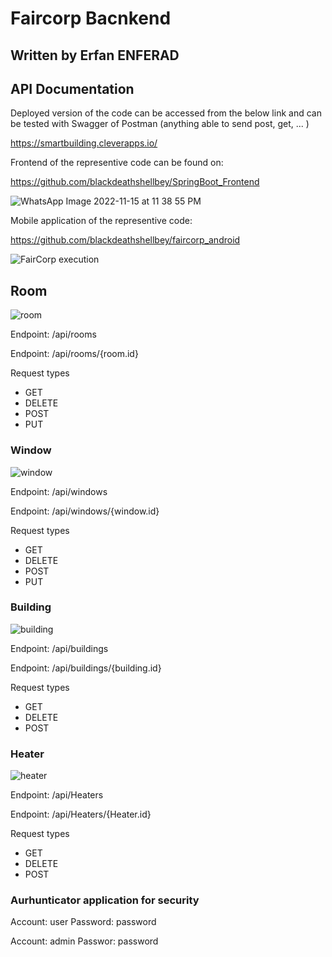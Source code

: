 # Faircorp Bacnkend

## Written by Erfan ENFERAD

## API Documentation

Deployed version of the code can be accessed from the below link and can be tested with Swagger of Postman (anything able to send post, get, ... )

https://smartbuilding.cleverapps.io/

Frontend of the representive code can be found on:

https://github.com/blackdeathshellbey/SpringBoot_Frontend

![WhatsApp Image 2022-11-15 at 11 38 55 PM](https://user-images.githubusercontent.com/17174907/204542205-3257ad1d-3a01-4f41-89dd-f633787f7baa.jpeg)

Mobile application of the representive code:

https://github.com/blackdeathshellbey/faircorp_android

![FairCorp execution](https://user-images.githubusercontent.com/17174907/204542727-4cd52872-1f00-49b3-886f-62305cacd834.png)

## Room

![room](https://user-images.githubusercontent.com/17174907/201967074-654367e8-5f04-4c45-b35e-6882868acba5.png)

Endpoint: /api/rooms

Endpoint: /api/rooms/{room.id}

Request types

- GET
- DELETE
- POST
- PUT

### Window

![window](https://user-images.githubusercontent.com/17174907/201967118-e67d11ff-1fc1-431d-b786-fbade34cad38.png)

Endpoint: /api/windows

Endpoint: /api/windows/{window.id}

Request types

- GET
- DELETE
- POST
- PUT

### Building

![building](https://user-images.githubusercontent.com/17174907/201967162-01b3da7f-a3c7-4cf3-9669-34bfb99a9cdd.png)

Endpoint: /api/buildings

Endpoint: /api/buildings/{building.id}

Request types

- GET
- DELETE
- POST

### Heater

![heater](https://user-images.githubusercontent.com/17174907/201967204-579f3c51-077b-448f-8ff8-97f98f4abf67.png)

Endpoint: /api/Heaters

Endpoint: /api/Heaters/{Heater.id}

Request types

- GET
- DELETE
- POST

### Aurhunticator application for security

Account: user Password: password

Account: admin Passwor: password
